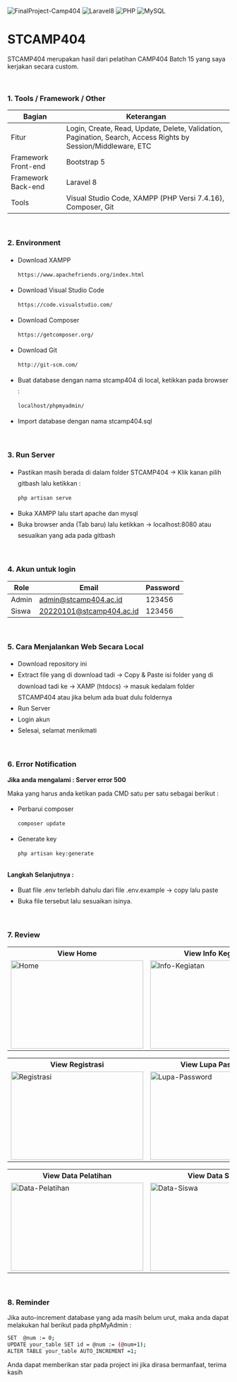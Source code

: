 ![FinalProject-Camp404](https://img.shields.io/badge/FinalProject-Camp404-blue?logo=github&color=%23F7DF1E)
![Laravel8](https://img.shields.io/badge/-Laravel8-white?style=flat&logo=laravel)
![PHP](https://img.shields.io/badge/-PHP-grey.svg?&logo=PHP&logoColor=white)
![MySQL](https://img.shields.io/badge/-MySQL-blue.svg?style=flat&logo=mysql&logoColor=white)

# STCAMP404
<p>STCAMP404 merupakan hasil dari pelatihan CAMP404 Batch 15 yang saya kerjakan secara custom.</p>

<br>

### 1. Tools / Framework / Other
| Bagian | Keterangan |
| --- | --- |
| Fitur | Login, Create, Read, Update, Delete, Validation, Pagination, Search, Access Rights by Session/Middleware, ETC |
| Framework Front-end | Bootstrap 5 |
| Framework Back-end | Laravel 8 |
| Tools | Visual Studio Code, XAMPP (PHP Versi 7.4.16), Composer, Git |

<br>

### 2. Environment
<ul style="line-height:180%" style="list-style-type:square;">
<li>Download XAMPP</li>

```bash
https://www.apachefriends.org/index.html
```

<li>Download Visual Studio Code</li>

```bash
https://code.visualstudio.com/
```

<li>Download Composer</li>

```bash
https://getcomposer.org/
```

<li>Download Git</li>

```bash
http://git-scm.com/
```

<li>Buat database dengan nama stcamp404 di local, ketikkan pada browser :</li>

```bash
localhost/phpmyadmin/
```

<li>Import database dengan nama stcamp404.sql</li>
</ul><br>

### 3. Run Server
<ul style="line-height:180%" style="list-style-type:square;">
<li>Pastikan masih berada di dalam folder STCAMP404 -> Klik kanan pilih gitbash lalu ketikkan :</li>

```bash
php artisan serve
```

<li>Buka XAMPP lalu start apache dan mysql</li>
<li>Buka browser anda (Tab baru) lalu ketikkan -> localhost:8080 atau sesuaikan yang ada pada gitbash</li>
</ul><br>

### 4. Akun untuk login
| Role | Email | Password |
| --- | --- | --- |
| Admin | admin@stcamp404.ac.id | 123456 |
| Siswa | 20220101@stcamp404.ac.id | 123456 |

<br>

### 5. Cara Menjalankan Web Secara Local
<ul style="line-height:180%" style="list-style-type:square;">
<li>Download repository ini</li>
<li>Extract file yang di download tadi -> Copy & Paste isi folder yang di download tadi ke -> XAMP (htdocs) -> masuk kedalam folder STCAMP404 atau jika belum ada buat dulu foldernya</li>
<li>Run Server</li>
<li>Login akun</li>
<li>Selesai, selamat menikmati</li>
</ul><br>

### 6. Error Notification
<strong>Jika anda mengalami : Server error 500</strong>

<p>Maka yang harus anda ketikan pada CMD satu per satu sebagai berikut :</p>
<ul style="line-height:180%" style="list-style-type:square;">
<li>Perbarui composer</li>

```bash
composer update
```
    
<li>Generate key</li>

```bash
php artisan key:generate
```
</ul><br>
<strong>Langkah Selanjutnya :</strong>
<ul style="line-height:180%" style="list-style-type:square;">
<li>Buat file .env terlebih dahulu dari file .env.example -> copy lalu paste</li>
<li>Buka file tersebut lalu sesuaikan isinya.</li>
</ul><br>

### 7. Review
<table>
<tr>
<th>View Home</th>
<th>View Info Kegiatan</th>
<th>View Dashboard</th>
</tr>
<tr>
<td><img src="https://user-images.githubusercontent.com/54527592/192107734-c8f90cf2-ac4b-41de-85b4-ebc80382eb12.png" height="200" width="300" alt="Home"></td>
<td><img src="https://user-images.githubusercontent.com/54527592/192106990-2391de9b-f4c3-4115-a34c-d771242cd0f0.png" height="200" width="300" alt="Info-Kegiatan"></td>
<td><img src="https://user-images.githubusercontent.com/54527592/192107108-fdc72d2c-ebf8-4685-acda-3d40c07538b8.png" height="200" width="300" alt="Dashboard"></td>
</tr>
</table>
<table>
<tr>
<th>View Registrasi</th>
<th>View Lupa Password</th>
<th>View Pelatihan Users</th>
</tr>
<tr>
<td><img src="https://user-images.githubusercontent.com/54527592/192107695-fb740c4a-6dcd-41d6-b011-244e41a92150.png" height="200" width="300" alt="Registrasi"></td>
<td><img src="https://user-images.githubusercontent.com/54527592/192107714-1ba08a9b-e547-4bd9-8d40-5d23ecb03e8d.png" height="200" width="300" alt="Lupa-Password"></td>
<td><img src="https://user-images.githubusercontent.com/54527592/192107799-2f87673d-8f71-4c74-8df6-cfa9e6e8a49e.png" height="200" width="300" alt="Pelatihan-Users"></td>
</tr></table>
<table>
<tr>
<th>View Data Pelatihan</th>
<th>View Data Siswa</th>
<th>View Ubah Data</th>
</tr>
<tr>
<td><img src="https://user-images.githubusercontent.com/54527592/192107215-f82e105a-3203-449f-9a62-19a86957665e.png" height="200" width="300" alt="Data-Pelatihan"></td>
<td><img src="https://user-images.githubusercontent.com/54527592/192108245-5bf3e566-00f5-4d3b-9af5-ddb50b0b6a37.png" height="200" width="300" alt="Data-Siswa"></td>
<td><img src="https://user-images.githubusercontent.com/54527592/192107438-279ae6dd-f53a-45ac-b3b4-074a9fd2a5ad.png" height="200" width="300" alt="Ubah-Data"></td>
</tr></table><br>

### 8. Reminder
<p>Jika auto-increment database yang ada masih belum urut, maka anda dapat melakukan hal berikut pada phpMyAdmin :</p>

```bash
SET  @num := 0;
UPDATE your_table SET id = @num := (@num+1);
ALTER TABLE your_table AUTO_INCREMENT =1;
```

<p>Anda dapat memberikan star pada project ini jika dirasa bermanfaat, terima kasih</p>
